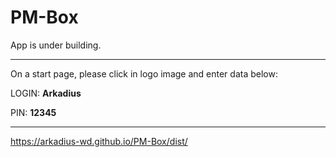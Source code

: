 # PM-Box #

App is under building.

------

On a start page, please click in logo image and enter data below:

LOGIN: **Arkadius**

PIN: **12345**

------

https://arkadius-wd.github.io/PM-Box/dist/
